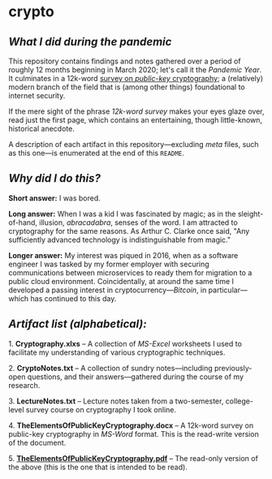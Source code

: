 # crypto
## <i>What I did during the pandemic</i>
This repository contains findings and notes gathered over a period of roughly 12 months beginning in March 2020; let's call it  the <i>Pandemic Year</i>. It culminates in a 12k-word <a href=https://github.com/dchampion/crypto/blob/723b6b5a89dfb35c9d5806d381fe8cec55eacfd9/TheElementsOfPublicKeyCryptography.pdf>survey on <i>public-key</i> cryptography</a>; a (relatively) modern branch of the field that is (among other things) foundational to internet security.
<p>
If the mere sight of the phrase <i>12k-word survey</i> makes your eyes glaze over, read just the first page, which contains an entertaining, though little-known, historical anecdote.
<p>
A description of each artifact in this repository&mdash;excluding <i>meta</i> files, such as this one&mdash;is enumerated at the end of this <code>README</code>.

## <i>Why did I do this?</i>
<b>Short answer:</b> I was bored.
<p>
<b>Long answer:</b> When I was a kid I was fascinated by magic; as in the sleight-of-hand, illusion, <i>abracadabra</i>, senses of the word. I am attracted to cryptography for the same reasons. As Arthur C. Clarke once said, "Any sufficiently advanced technology is indistinguishable from magic."
<p>
<b>Longer answer:</b> My interest was piqued in 2016, when as a software engineer I was tasked by my former employer with securing communications between microservices to ready them for migration to a public cloud environment. Coincidentally, at around the same time I developed a passing interest in cryptocurrency&mdash;<i>Bitcoin</i>, in particular&mdash;which has continued to this day.

## <i>Artifact list (alphabetical):</i>
<p>
1. <b>Cryptography.xlxs</b> &ndash; A collection of <i>MS-Excel</i> worksheets I used to facilitate my understanding of various cryptographic techniques.
<p>
2. <b>CryptoNotes.txt</b> &ndash; A collection of sundry notes&mdash;including previously-open questions, and their answers&mdash;gathered during the course of my research.
<p>
3. <b>LectureNotes.txt</b> &ndash; Lecture notes taken from a two-semester, college-level survey course on cryptography I took online.
<p>
4. <b>TheElementsOfPublicKeyCryptography.docx</b> &ndash; A 12k-word survey on public-key cryptography in <i>MS-Word</i> format. This is the read-write version of the document.
<p>
5. <a href=https://github.com/dchampion/crypto/blob/723b6b5a89dfb35c9d5806d381fe8cec55eacfd9/TheElementsOfPublicKeyCryptography.pdf><b>TheElementsOfPublicKeyCryptography.pdf</b></a> &ndash; The read-only version of the above (this is the one that is intended to be read).